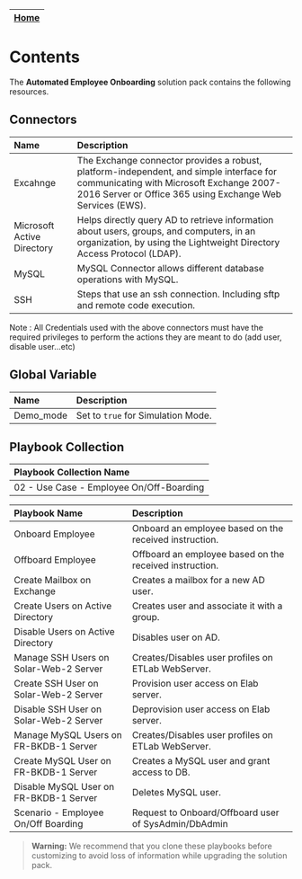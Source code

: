| [Home](https://github.com/fortinet-fortisoar/solution-pack-employee-onboarding/blob/release/1.0.0/README.md) |
|--------------------------------------------|

# Contents

The **Automated Employee Onboarding** solution pack contains the following resources.

## Connectors

|**Name**|**Description**|
| :- | :- |
| Excahnge | The Exchange connector provides a robust, platform-independent, and simple interface for communicating with Microsoft Exchange 2007-2016 Server or Office 365 using Exchange Web Services (EWS). |
| Microsoft Active Directory | Helps directly query AD to retrieve information about users, groups, and computers, in an organization, by using the Lightweight Directory Access Protocol (LDAP). |
| MySQL | MySQL Connector allows different database operations with MySQL. |
| SSH | Steps that use an ssh connection. Including sftp and remote code execution. |
Note : All Credentials used with the above connectors must have the required privileges to perform the actions they are meant to do (add user, disable user...etc)

## Global Variable

|**Name**|**Description**|
| :- | :- |
|  Demo_mode  |  Set to `true` for Simulation Mode.  |

## Playbook Collection

|Playbook Collection Name |
| :- |
| 02 - Use Case - Employee On/Off-Boarding |

**Playbook Name**|**Description**|
| :- | :- |
| Onboard Employee  |  Onboard an employee based on the received instruction.  |
| Offboard Employee |  Offboard an employee based on the received instruction.  |
| Create Mailbox on Exchange | Creates a mailbox for a new AD user. |
| Create Users on Active Directory | Creates user and associate it with a group. |
| Disable Users on Active Directory | Disables user on AD. |
| Manage SSH Users on Solar-Web-2 Server | Creates/Disables user profiles on ETLab WebServer. |
| Create SSH User on Solar-Web-2 Server | Provision user access on Elab server. |
| Disable SSH User on Solar-Web-2 Server | Deprovision user access on Elab server. |
| Manage MySQL Users on FR-BKDB-1 Server | Creates/Disables user profiles on ETLab WebServer. |
| Create MySQL User on FR-BKDB-1 Server | Creates a MySQL user and grant access to DB. |
| Disable MySQL User on FR-BKDB-1 Server | Deletes MySQL user. |
| Scenario - Employee On/Off Boarding | Request to Onboard/Offboard user of SysAdmin/DbAdmin |

>**Warning:** We recommend that you clone these playbooks before customizing to avoid loss of information while upgrading the solution pack.
